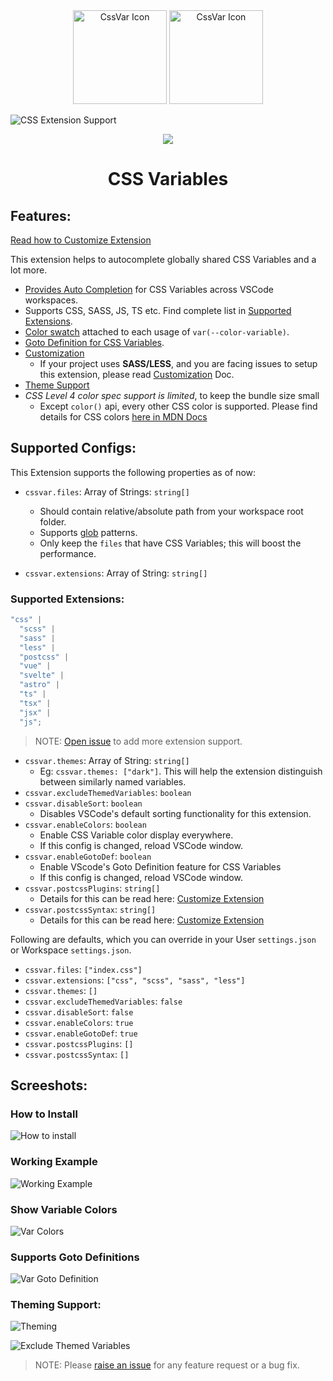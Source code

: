 <div align="center">
  <img
  src="https://user-images.githubusercontent.com/11786283/113474026-dd0dd100-948a-11eb-8140-4570d7c983d3.png"
  height="150"
  alt="CssVar Icon" />
  <img
  src="https://user-images.githubusercontent.com/11786283/112747300-16999480-8fd2-11eb-9f21-41a77abb332c.png"
  height="150"
  alt="CssVar Icon" />
</div>

![CSS Extension Support](https://user-images.githubusercontent.com/11786283/153740157-96e5033c-2fed-4475-9844-1eb4e866ecfd.png)

<p align="center">
  <img src="https://img.shields.io/badge/size-%3C%20200KB-blue?style=flat" />
</p>

<h1 align="center">CSS Variables</h1>

## Features:

[Read how to Customize Extension](./customize-extension.md)

This extension helps to autocomplete globally shared CSS Variables and a lot more.

- [Provides Auto Completion](#working-example) for CSS Variables across VSCode workspaces.
- Supports CSS, SASS, JS, TS etc. Find complete list in [Supported Extensions](#supported-extensions).
- [Color swatch](#show-variable-colors) attached to each usage of `var(--color-variable)`.
- [Goto Definition for CSS Variables](#supports-goto-definitions).
- [Customization](./customize-extension.md)
  - If your project uses **SASS/LESS**, and you are facing issues to setup this extension, please
    read [Customization](./customize-extension.md) Doc.
- [Theme Support](./theming.md)
- _CSS Level 4 color spec support is limited_, to keep the bundle size small
  - Except `color()` api, every other CSS color is supported. Please find
    details for CSS colors [here in MDN Docs](https://developer.mozilla.org/en-US/docs/Web/CSS/color_value)

## Supported Configs:

This Extension supports the following properties as of now:

- `cssvar.files`: Array of Strings: `string[]`

  - Should contain relative/absolute path from your workspace root folder.
  - Supports [glob](<https://en.wikipedia.org/wiki/Glob_(programming)>) patterns.
  - Only keep the `files` that have CSS Variables; this will boost the performance.

- `cssvar.extensions`: Array of String: `string[]`

### Supported Extensions:

```ts
"css" |
  "scss" |
  "sass" |
  "less" |
  "postcss" |
  "vue" |
  "svelte" |
  "astro" |
  "ts" |
  "tsx" |
  "jsx" |
  "js";
```

> NOTE: [Open issue](https://github.com/willofindie/vscode-cssvar/issues/new) to add more extension support.

- `cssvar.themes`: Array of String: `string[]`
  - Eg: `cssvar.themes: ["dark"]`. This will help the extension
    distinguish between similarly named variables.
- `cssvar.excludeThemedVariables`: `boolean`
- `cssvar.disableSort`: `boolean`
  - Disables VSCode's default sorting functionality for this extension.
- `cssvar.enableColors`: `boolean`
  - Enable CSS Variable color display everywhere.
  - If this config is changed, reload VSCode window.
- `cssvar.enableGotoDef`: `boolean`
  - Enable VScode's Goto Definition feature for CSS Variables
  - If this config is changed, reload VSCode window.
- `cssvar.postcssPlugins`: `string[]`
  - Details for this can be read here: [Customize Extension](./customize-extension.md)
- `cssvar.postcssSyntax`: `string[]`
  - Details for this can be read here: [Customize Extension](./customize-extension.md)

Following are defaults, which you can override in
your User `settings.json` or Workspace `settings.json`.

- `cssvar.files`: `["index.css"]`
- `cssvar.extensions`: `["css", "scss", "sass", "less"]`
- `cssvar.themes`: `[]`
- `cssvar.excludeThemedVariables`: `false`
- `cssvar.disableSort`: `false`
- `cssvar.enableColors`: `true`
- `cssvar.enableGotoDef`: `true`
- `cssvar.postcssPlugins`: `[]`
- `cssvar.postcssSyntax`: `[]`

## Screeshots:

### How to Install

![How to install](https://user-images.githubusercontent.com/11786283/113474149-bdc37380-948b-11eb-847d-4c031912b9f4.gif)

### Working Example

![Working Example](https://user-images.githubusercontent.com/11786283/112746381-07174d00-8fcc-11eb-82eb-d9b27540a956.gif)

### Show Variable Colors

![Var Colors](https://user-images.githubusercontent.com/11786283/153472208-91fc1c43-fa88-41c6-b1f2-4465369634d9.gif)

### Supports Goto Definitions

![Var Goto Definition](https://user-images.githubusercontent.com/11786283/153715008-24f9a0c2-e26d-48c9-9a8c-35152c7279bb.gif)

### Theming Support:

![Theming](https://user-images.githubusercontent.com/11786283/112832552-1ae9ae80-90b3-11eb-8505-9fef822e5709.gif)

![Exclude Themed Variables](https://user-images.githubusercontent.com/11786283/112832562-2046f900-90b3-11eb-93df-3d94deb1c9f6.gif)

> NOTE: Please [raise an issue](https://github.com/willofindie/vscode-cssvar/issues/new) for any feature request or a bug fix.
